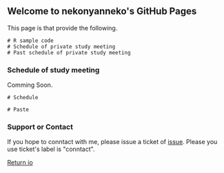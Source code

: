 ## Welcome to nekonyanneko's GitHub Pages

This page is that provide the following.
```
# R sample code
# Schedule of private study meeting
# Past schedule of private study meeting

```

### Schedule of study meeting
Comming Soon.

```
# Schedule

# Paste

```

### Support or Contact

If you hope to conntact with me, please issue a ticket of [issue](https://github.com/nekonyanneko/R_sample/issues).
Please you use ticket's label is "conntact".

[Return io](https://nekonyanneko.github.io/R_sample/)
